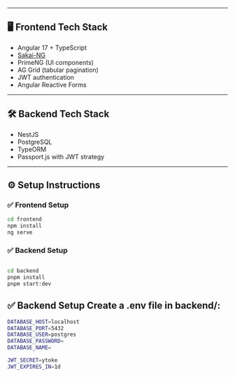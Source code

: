 
---

## 🖥️ Frontend Tech Stack

- Angular 17 + TypeScript
- [Sakai-NG](https://github.com/primefaces/sakai-ng)
- PrimeNG (UI components)
- AG Grid (tabular pagination)
- JWT authentication
- Angular Reactive Forms

---

## 🛠️ Backend Tech Stack

- NestJS
- PostgreSQL
- TypeORM
- Passport.js with JWT strategy

---

## ⚙️ Setup Instructions

### ✅ Frontend Setup

```bash
cd frontend
npm install
ng serve
```

### ✅ Backend Setup
```bash

cd backend
pnpm install
pnpm start:dev
```


## ✅ Backend Setup  Create a .env file in backend/:
```bash
DATABASE_HOST=localhost
DATABASE_PORT=5432
DATABASE_USER=postgres
DATABASE_PASSWORD=
DATABASE_NAME=

JWT_SECRET=ytoke
JWT_EXPIRES_IN=1d